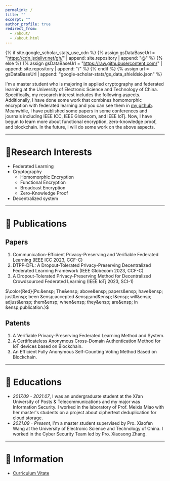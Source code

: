 ```yaml
---
permalink: /
title: ""
excerpt: ""
author_profile: true
redirect_from: 
  - /about/
  - /about.html
---
```


{% if site.google_scholar_stats_use_cdn %}
{% assign gsDataBaseUrl = "https://cdn.jsdelivr.net/gh/" | append: site.repository | append: "@" %}
{% else %}
{% assign gsDataBaseUrl = "https://raw.githubusercontent.com/" | append: site.repository | append: "/" %}
{% endif %}
{% assign url = gsDataBaseUrl | append: "google-scholar-stats/gs_data_shieldsio.json" %}

<span class='anchor' id='about-me'></span>

I'm a master student who is majoring in applied cryptography and federated learning at the University of Electronic Science and Technology of China. Specifically, my research interest includes the following aspects. Additionally, I have done some work that combines homomorphic encryption with federated learning and you can see them in <a href='https://github.com/Vageous'>my github</a>. Meanwhile, I have published some papers in some conferences and journals including IEEE ICC, IEEE Globecom, and IEEE IoTj. Now, I have begun to learn more about functional encryption, zero-knowledge proof, and blockchain. In the future, I will do some work on the above aspects.

---
# 🔭Research Interests
- Federated Learning
- Cryptography
  - Homomorphic Encryption
  - Functional Encryption
  - Broadcast Encryption
  - Zero-Knowledge Proof
- Decentralized system

---

# 📝 Publications 
## Papers
1. Communication-Efficient Privacy-Preserving and Verifiable Federated Learning (IEEE ICC 2023, CCF-C)
2. DTPP-DFL: A Dropout-Tolerated Privacy-Preserving Decentralized Federated Learning Framework (IEEE Globecom 2023, CCF-C)
3. A Dropout-Tolerated Privacy-Preserving Method for Decentralized Crowdsourced Federated Learning (IEEE IoTj 2023, SCI-1)

$\color{Red}{Ps:&ensp; The&ensp; above&ensp; papers&ensp; have&ensp; just&ensp; been &ensp;accepted &ensp;and&ensp; I&ensp; will&ensp; adjust&ensp; them&ensp; when&ensp; they&ensp; are&ensp; in &ensp;publication.}$
## Patents
1. A Verifiable Privacy-Preserving Federated Learning Method and System.
2. A Certificateless Anonymous Cross-Domain Authentication Method for IoT devices based on Blockchain.
3. An Efficient Fully Anonymous Self-Counting Voting Method Based on Blockchain.

---
# 📖 Educations
- *2017.09 - 2021.07*, I was an undergraduate student at the Xi’an University of Posts & Telecommunications and my major was Information Security. I worked in the laboratory of Prof. Meixia Miao with her master's students on a project about ciphertext deduplication for cloud storage.
- *2021.09 - Present*, I'm a master student supervised by Pro. Xiaofen Wang at the University of Electronic Science and Technology of China. I worked in the Cyber Security Team led by Pro. Xiaosong Zhang.

---
# 💬 Information
- <a href='https://github.com/Vageous/Vageous.github.io/blob/main/docs/CV-chen-tao.pdf'>Curriculum Vitate</a>
